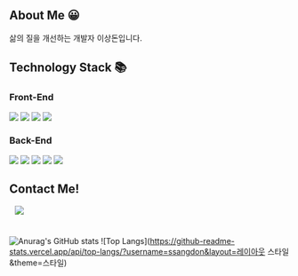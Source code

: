 ## About Me 😀
삶의 질을 개선하는 개발자 이상돈입니다.

## Technology Stack 📚

### Front-End

<div>
    <img src="https://img.shields.io/badge/html5-E34F26?style=for-the-badge&logo=html5&logoColor=white" style="margin-right:'5px'"> 
    <img src="https://img.shields.io/badge/css-1572B6?style=for-the-badge&logo=css3&logoColor=white"> 
    <img src="https://img.shields.io/badge/javascript-F7DF1E?style=for-the-badge&logo=javascript&logoColor=black"> 
     <img src="https://img.shields.io/badge/react-61DAFB?style=for-the-badge&logo=react&logoColor=black">
</div>

### Back-End

<div>
    <img src="https://img.shields.io/badge/node.js-339933?style=for-the-badge&logo=Node.js&logoColor=white">
    <img src="https://img.shields.io/badge/express-000000?style=for-the-badge&logo=express&logoColor=white">
    <img src="https://img.shields.io/badge/mysql-4479A1?style=for-the-badge&logo=mysql&logoColor=white"> 
    <img src="https://img.shields.io/badge/mongoDB-47A248?style=for-the-badge&logo=MongoDB&logoColor=white">
    <img src="https://img.shields.io/badge/firebase-FFCA28?style=for-the-badge&logo=firebase&logoColor=white">
</div>




## Contact Me!

<a href="https://instagram.com/doniii__i">
    <img 
        src="http://img.shields.io/badge/-Instagram-black?style=flat&logo=Instagram&link=https://instagram.com/doniii__i/"
        style="height : auto; margin-left : 10px; margin-right : 10px;"/>
</a>

#
![Anurag's GitHub stats](https://github-readme-stats.vercel.app/api?username=ssangdon&show_icons=true&theme=highcontrast)
![Top Langs](https://github-readme-stats.vercel.app/api/top-langs/?username=ssangdon&layout=레이아웃 스타일&theme=스타일)

